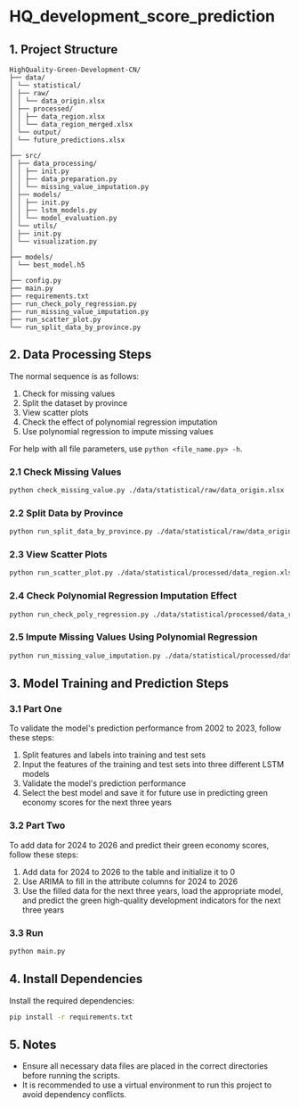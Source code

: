 <!--
 * @Author: hiddenSharp429 z404878860@163.com
 * @Date: 2024-10-25 23:27:56
 * @LastEditors: hiddenSharp429 z404878860@163.com
 * @LastEditTime: 2024-10-26 11:19:42
-->

# HQ_development_score_prediction

## 1. Project Structure
```
HighQuality-Green-Development-CN/
├── data/
│ └── statistical/
│ ├── raw/
│ │ └── data_origin.xlsx
│ ├── processed/
│ │ ├── data_region.xlsx
│ │ └── data_region_merged.xlsx
│ └── output/
│ └── future_predictions.xlsx
│
├── src/
│ ├── data_processing/
│ │ ├── init.py
│ │ ├── data_preparation.py
│ │ └── missing_value_imputation.py
│ ├── models/
│ │ ├── init.py
│ │ ├── lstm_models.py
│ │ └── model_evaluation.py
│ └── utils/
│ ├── init.py
│ └── visualization.py
│
├── models/
│ └── best_model.h5
│
├── config.py
├── main.py
├── requirements.txt
├── run_check_poly_regression.py
├── run_missing_value_imputation.py
├── run_scatter_plot.py
└── run_split_data_by_province.py
```


## 2. Data Processing Steps

The normal sequence is as follows:

1. Check for missing values
2. Split the dataset by province
3. View scatter plots
4. Check the effect of polynomial regression imputation
5. Use polynomial regression to impute missing values

For help with all file parameters, use `python <file_name.py> -h`.

### 2.1 Check Missing Values
```bash
python check_missing_value.py ./data/statistical/raw/data_origin.xlsx
```

### 2.2 Split Data by Province
```bash
python run_split_data_by_province.py ./data/statistical/raw/data_origin.xlsx ./data/statistical/processed/data_region.xlsx
```


### 2.3 View Scatter Plots
```bash
python run_scatter_plot.py ./data/statistical/processed/data_region.xlsx
```


### 2.4 Check Polynomial Regression Imputation Effect
```bash
python run_check_poly_regression.py ./data/statistical/processed/data_region.xlsx
```

### 2.5 Impute Missing Values Using Polynomial Regression
```bash
python run_missing_value_imputation.py ./data/statistical/processed/data_region.xlsx ./data/statistical/processed/data_region_merged.xlsx
```


## 3. Model Training and Prediction Steps

### 3.1 Part One

To validate the model's prediction performance from 2002 to 2023, follow these steps:

1. Split features and labels into training and test sets
2. Input the features of the training and test sets into three different LSTM models
3. Validate the model's prediction performance
4. Select the best model and save it for future use in predicting green economy scores for the next three years

### 3.2 Part Two

To add data for 2024 to 2026 and predict their green economy scores, follow these steps:

1. Add data for 2024 to 2026 to the table and initialize it to 0
2. Use ARIMA to fill in the attribute columns for 2024 to 2026
3. Use the filled data for the next three years, load the appropriate model, and predict the green high-quality development indicators for the next three years

### 3.3 Run
```bash
python main.py
```



## 4. Install Dependencies
Install the required dependencies:
```bash
pip install -r requirements.txt
```

## 5. Notes

- Ensure all necessary data files are placed in the correct directories before running the scripts.
- It is recommended to use a virtual environment to run this project to avoid dependency conflicts.